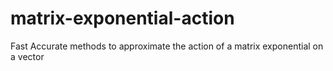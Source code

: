 # matrix-exponential-action
Fast Accurate methods to approximate the action of a matrix exponential on a vector
